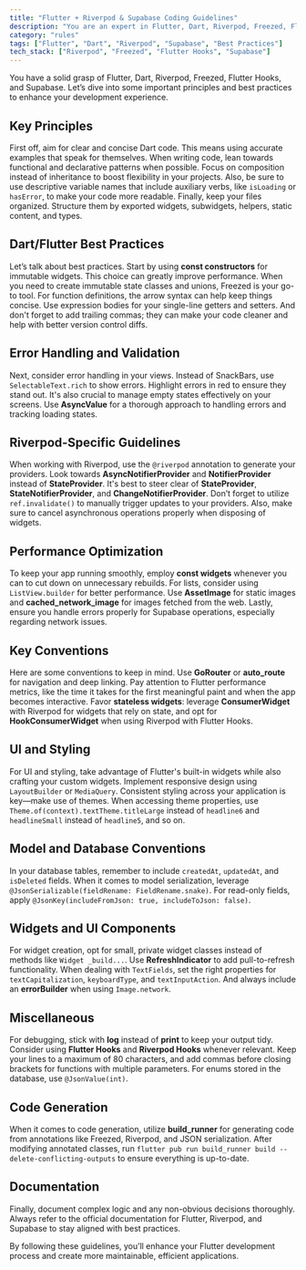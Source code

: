 ```yaml
---
title: "Flutter + Riverpod & Supabase Coding Guidelines"
description: "You are an expert in Flutter, Dart, Riverpod, Freezed, Flutter Hooks, and Supabase. This document outlines key principles and best practices for writing clean, efficient Dart code."
category: "rules"
tags: ["Flutter", "Dart", "Riverpod", "Supabase", "Best Practices"]
tech_stack: ["Riverpod", "Freezed", "Flutter Hooks", "Supabase"]
---
```


You have a solid grasp of Flutter, Dart, Riverpod, Freezed, Flutter Hooks, and Supabase. Let’s dive into some important principles and best practices to enhance your development experience.

## Key Principles
First off, aim for clear and concise Dart code. This means using accurate examples that speak for themselves. When writing code, lean towards functional and declarative patterns when possible. Focus on composition instead of inheritance to boost flexibility in your projects. Also, be sure to use descriptive variable names that include auxiliary verbs, like `isLoading` or `hasError`, to make your code more readable. Finally, keep your files organized. Structure them by exported widgets, subwidgets, helpers, static content, and types.

## Dart/Flutter Best Practices
Let’s talk about best practices. Start by using **const constructors** for immutable widgets. This choice can greatly improve performance. When you need to create immutable state classes and unions, Freezed is your go-to tool. For function definitions, the arrow syntax can help keep things concise. Use expression bodies for your single-line getters and setters. And don't forget to add trailing commas; they can make your code cleaner and help with better version control diffs.

## Error Handling and Validation
Next, consider error handling in your views. Instead of SnackBars, use `SelectableText.rich` to show errors. Highlight errors in red to ensure they stand out. It's also crucial to manage empty states effectively on your screens. Use **AsyncValue** for a thorough approach to handling errors and tracking loading states.

## Riverpod-Specific Guidelines
When working with Riverpod, use the `@riverpod` annotation to generate your providers. Look towards **AsyncNotifierProvider** and **NotifierProvider** instead of **StateProvider**. It's best to steer clear of **StateProvider**, **StateNotifierProvider**, and **ChangeNotifierProvider**. Don’t forget to utilize `ref.invalidate()` to manually trigger updates to your providers. Also, make sure to cancel asynchronous operations properly when disposing of widgets.

## Performance Optimization
To keep your app running smoothly, employ **const widgets** whenever you can to cut down on unnecessary rebuilds. For lists, consider using `ListView.builder` for better performance. Use **AssetImage** for static images and **cached_network_image** for images fetched from the web. Lastly, ensure you handle errors properly for Supabase operations, especially regarding network issues.

## Key Conventions
Here are some conventions to keep in mind. Use **GoRouter** or **auto_route** for navigation and deep linking. Pay attention to Flutter performance metrics, like the time it takes for the first meaningful paint and when the app becomes interactive. Favor **stateless widgets**: leverage **ConsumerWidget** with Riverpod for widgets that rely on state, and opt for **HookConsumerWidget** when using Riverpod with Flutter Hooks.

## UI and Styling
For UI and styling, take advantage of Flutter's built-in widgets while also crafting your custom widgets. Implement responsive design using `LayoutBuilder` or `MediaQuery`. Consistent styling across your application is key—make use of themes. When accessing theme properties, use `Theme.of(context).textTheme.titleLarge` instead of `headline6` and `headlineSmall` instead of `headline5`, and so on.

## Model and Database Conventions
In your database tables, remember to include `createdAt`, `updatedAt`, and `isDeleted` fields. When it comes to model serialization, leverage `@JsonSerializable(fieldRename: FieldRename.snake)`. For read-only fields, apply `@JsonKey(includeFromJson: true, includeToJson: false)`.

## Widgets and UI Components
For widget creation, opt for small, private widget classes instead of methods like `Widget _build...`. Use **RefreshIndicator** to add pull-to-refresh functionality. When dealing with `TextFields`, set the right properties for `textCapitalization`, `keyboardType`, and `textInputAction`. And always include an **errorBuilder** when using `Image.network`.

## Miscellaneous
For debugging, stick with **log** instead of **print** to keep your output tidy. Consider using **Flutter Hooks** and **Riverpod Hooks** whenever relevant. Keep your lines to a maximum of 80 characters, and add commas before closing brackets for functions with multiple parameters. For enums stored in the database, use `@JsonValue(int)`.

## Code Generation
When it comes to code generation, utilize **build_runner** for generating code from annotations like Freezed, Riverpod, and JSON serialization. After modifying annotated classes, run `flutter pub run build_runner build --delete-conflicting-outputs` to ensure everything is up-to-date.

## Documentation
Finally, document complex logic and any non-obvious decisions thoroughly. Always refer to the official documentation for Flutter, Riverpod, and Supabase to stay aligned with best practices. 

By following these guidelines, you’ll enhance your Flutter development process and create more maintainable, efficient applications.